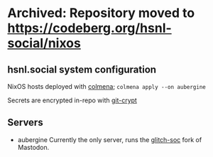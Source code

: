 # Archived: Repository moved to https://codeberg.org/hsnl-social/nixos

## hsnl.social system configuration
NixOS hosts deployed with [colmena](https://colmena.cli.rs/);
`colmena apply --on aubergine`

Secrets are encrypted in-repo with [git-crypt](https://github.com/AGWA/git-crypt)

## Servers
- aubergine
Currently the only server, runs the [glitch-soc](https://github.com/glitch-soc/mastodon) fork of Mastodon.
